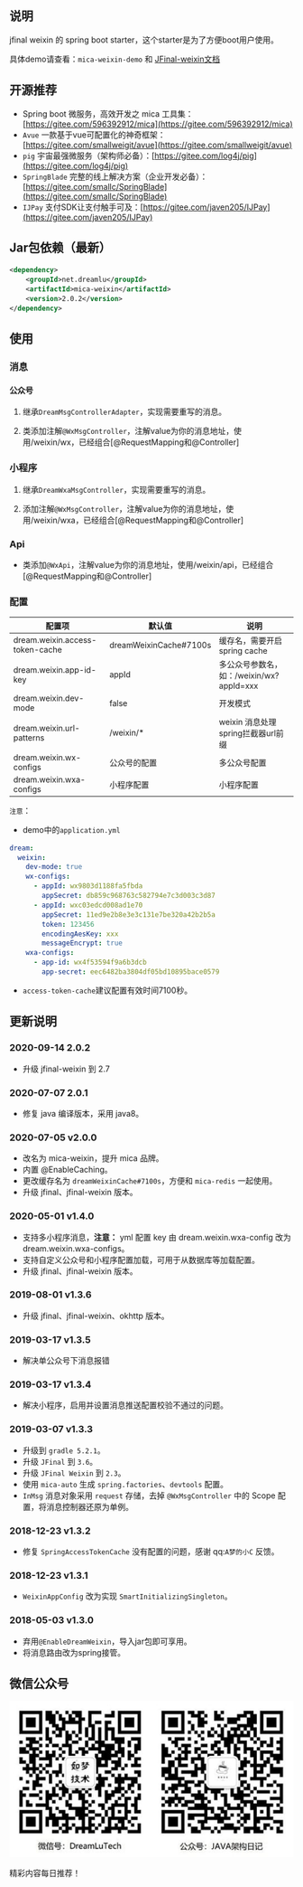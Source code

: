 ## 说明
jfinal weixin 的 spring boot starter，这个starter是为了方便boot用户使用。

具体demo请查看：`mica-weixin-demo` 和 [JFinal-weixin文档](https://gitee.com/jfinal/jfinal-weixin/wikis/pages?title=Home)

## 开源推荐
- Spring boot 微服务，高效开发之 mica 工具集：[https://gitee.com/596392912/mica](https://gitee.com/596392912/mica)
- `Avue` 一款基于vue可配置化的神奇框架：[https://gitee.com/smallweigit/avue](https://gitee.com/smallweigit/avue)
- `pig` 宇宙最强微服务（架构师必备）：[https://gitee.com/log4j/pig](https://gitee.com/log4j/pig)
- `SpringBlade` 完整的线上解决方案（企业开发必备）：[https://gitee.com/smallc/SpringBlade](https://gitee.com/smallc/SpringBlade)
- `IJPay` 支付SDK让支付触手可及：[https://gitee.com/javen205/IJPay](https://gitee.com/javen205/IJPay)

## Jar包依赖（最新）
```xml
<dependency>
    <groupId>net.dreamlu</groupId>
    <artifactId>mica-weixin</artifactId>
    <version>2.0.2</version>
</dependency>
```

## 使用
### 消息
#### 公众号
1. 继承`DreamMsgControllerAdapter`，实现需要重写的消息。

2. 类添加注解`@WxMsgController`，注解value为你的消息地址，使用/weixin/wx，已经组合[@RequestMapping和@Controller]

### 小程序
1. 继承`DreamWxaMsgController`，实现需要重写的消息。

2. 添加注解`@WxMsgController`，注解value为你的消息地址，使用/weixin/wxa，已经组合[@RequestMapping和@Controller]

### Api
- 类添加`@WxApi`，注解value为你的消息地址，使用/weixin/api，已经组合[@RequestMapping和@Controller]

### 配置
| 配置项 | 默认值 | 说明 |
| ----- | ------ | ------ |
| dream.weixin.access-token-cache | dreamWeixinCache#7100s | 缓存名，需要开启spring cache |
| dream.weixin.app-id-key | appId | 多公众号参数名，如：/weixin/wx?appId=xxx |
| dream.weixin.dev-mode | false | 开发模式 |
| dream.weixin.url-patterns | /weixin/* | weixin 消息处理spring拦截器url前缀 |
| dream.weixin.wx-configs | 公众号的配置 | 多公众号配置 |
| dream.weixin.wxa-configs | 小程序配置 | 小程序配置 |

`注意`：
- demo中的`application.yml`
```yml
dream:
  weixin:
    dev-mode: true
    wx-configs:
      - appId: wx9803d1188fa5fbda
        appSecret: db859c968763c582794e7c3d003c3d87
      - appId: wxc03edcd008ad1e70
        appSecret: 11ed9e2b8e3e3c131e7be320a42b2b5a
        token: 123456
        encodingAesKey: xxx
        messageEncrypt: true
    wxa-configs:
      - app-id: wx4f53594f9a6b3dcb
        app-secret: eec6482ba3804df05bd10895bace0579
```

- `access-token-cache`建议配置有效时间7100秒。

## 更新说明
### 2020-09-14 2.0.2
- 升级 jfinal-weixin 到 2.7

### 2020-07-07 2.0.1
- 修复 java 编译版本，采用 java8。

### 2020-07-05 v2.0.0
- 改名为 mica-weixin，提升 mica 品牌。
- 内置 @EnableCaching。
- 更改缓存名为 `dreamWeixinCache#7100s`，方便和 `mica-redis` 一起使用。
- 升级 jfinal、jfinal-weixin 版本。

### 2020-05-01 v1.4.0
* 支持多小程序消息，**注意：** yml 配置 key 由 dream.weixin.wxa-config 改为 dream.weixin.wxa-configs。
* 支持自定义公众号和小程序配置加载，可用于从数据库等加载配置。
* 升级 jfinal、jfinal-weixin 版本。

### 2019-08-01 v1.3.6
* 升级 jfinal、jfinal-weixin、okhttp 版本。

### 2019-03-17 v1.3.5
* 解决单公众号下消息报错

### 2019-03-17 v1.3.4
* 解决小程序，启用并设置消息推送配置校验不通过的问题。

### 2019-03-07 v1.3.3
* 升级到 `gradle 5.2.1`。
* 升级 `JFinal` 到 `3.6`。
* 升级 `JFinal Weixin` 到 `2.3`。
* 使用 `mica-auto` 生成 `spring.factories`、`devtools` 配置。
* `InMsg` 消息对象采用 `request` 存储，去掉 `@WxMsgController` 中的 Scope 配置，将消息控制器还原为单例。

### 2018-12-23 v1.3.2
* 修复 `SpringAccessTokenCache` 没有配置的问题，感谢 qq:`A梦的小C` 反馈。

### 2018-12-23 v1.3.1
* `WeixinAppConfig` 改为实现 `SmartInitializingSingleton`。

### 2018-05-03 v1.3.0
* 弃用`@EnableDreamWeixin`，导入jar包即可享用。
* 将消息路由改为spring接管。

## 微信公众号

![如梦技术](docs/dreamlu-weixin.jpg)

精彩内容每日推荐！
